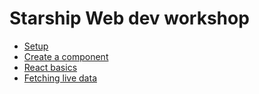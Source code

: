 # Starship Web dev workshop

- [Setup](docs/setup.md)
- [Create a component](docs/create-component.md)
- [React basics](docs/react-basics.md)
- [Fetching live data](docs/fetch-data.md)
